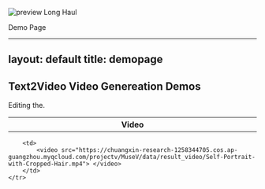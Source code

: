 ![preview Long Haul](/preview.jpg)

Demo Page

---
layout: default
title: demopage 
---

<div class="post">
	<h2 class="pageTitle">Text2Video Video Genereation Demos</h2>
	<p></p>
	<table border="0"> <!-- 表格边框设置为1 -->
	<tr>Editing the.</tr>
    <tr> <!-- 表格的一行 -->
        <th style="width: 512px;">Video</th> <!-- 表头单元格 -->
    </tr>
    </table>
		<table border="0"> <!-- 表格边框设置为1 -->
    <tr>

        <td>
            <video src="https://chuangxin-research-1258344705.cos.ap-guangzhou.myqcloud.com/projectv/MuseV/data/result_video/Self-Portrait-with-Cropped-Hair.mp4"> </video>
        </td>
    </tr>

		


</table>

</div>
